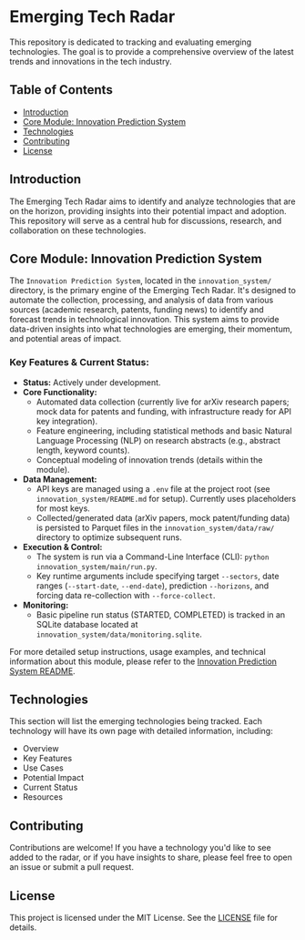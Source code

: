 # Emerging Tech Radar

This repository is dedicated to tracking and evaluating emerging technologies. The goal is to provide a comprehensive overview of the latest trends and innovations in the tech industry.

## Table of Contents

- [Introduction](#introduction)
- [Core Module: Innovation Prediction System](#core-module-innovation-prediction-system)
- [Technologies](#technologies)
- [Contributing](#contributing)
- [License](#license)

## Introduction

The Emerging Tech Radar aims to identify and analyze technologies that are on the horizon, providing insights into their potential impact and adoption. This repository will serve as a central hub for discussions, research, and collaboration on these technologies.

## Core Module: Innovation Prediction System

The `Innovation Prediction System`, located in the `innovation_system/` directory, is the primary engine of the Emerging Tech Radar. It's designed to automate the collection, processing, and analysis of data from various sources (academic research, patents, funding news) to identify and forecast trends in technological innovation. This system aims to provide data-driven insights into what technologies are emerging, their momentum, and potential areas of impact.

### Key Features & Current Status:

*   **Status:** Actively under development.
*   **Core Functionality:**
    *   Automated data collection (currently live for arXiv research papers; mock data for patents and funding, with infrastructure ready for API key integration).
    *   Feature engineering, including statistical methods and basic Natural Language Processing (NLP) on research abstracts (e.g., abstract length, keyword counts).
    *   Conceptual modeling of innovation trends (details within the module).
*   **Data Management:**
    *   API keys are managed using a `.env` file at the project root (see `innovation_system/README.md` for setup). Currently uses placeholders for most keys.
    *   Collected/generated data (arXiv papers, mock patent/funding data) is persisted to Parquet files in the `innovation_system/data/raw/` directory to optimize subsequent runs.
*   **Execution & Control:**
    *   The system is run via a Command-Line Interface (CLI): `python innovation_system/main/run.py`.
    *   Key runtime arguments include specifying target `--sectors`, date ranges (`--start-date`, `--end-date`), prediction `--horizons`, and forcing data re-collection with `--force-collect`.
*   **Monitoring:**
    *   Basic pipeline run status (STARTED, COMPLETED) is tracked in an SQLite database located at `innovation_system/data/monitoring.sqlite`.

For more detailed setup instructions, usage examples, and technical information about this module, please refer to the [Innovation Prediction System README](./innovation_system/README.md).

## Technologies

This section will list the emerging technologies being tracked. Each technology will have its own page with detailed information, including:

- Overview
- Key Features
- Use Cases
- Potential Impact
- Current Status
- Resources

## Contributing

Contributions are welcome! If you have a technology you'd like to see added to the radar, or if you have insights to share, please feel free to open an issue or submit a pull request.

## License

This project is licensed under the MIT License. See the [LICENSE](LICENSE) file for details.
